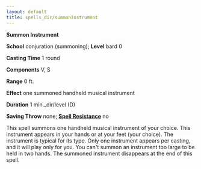 ```yaml
---
layout: default
title: spells_dir/summonInstrument
---
```

 **Summon Instrument**

**School** conjuration (summoning); **Level** bard 0

**Casting Time** 1 round

**Components** V, S

**Range** 0 ft.

**Effect** one summoned handheld musical instrument

**Duration** 1 min._dir/level (D)

**Saving Throw** none; **[Spell Resistance](../../glossary#_spell-resistance)** no

This spell summons one handheld musical instrument of your choice. This instrument appears in your hands or at your feet (your choice). The instrument is typical for its type. Only one instrument appears per casting, and it will play only for you. You can't summon an instrument too large to be held in two hands. The summoned instrument disappears at the end of this spell.

